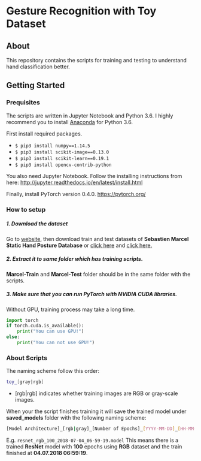 # Gesture Recognition with Toy Dataset

## About
This repository contains the scripts for training and testing to understand hand classification better.

## Getting Started
### Prequisites
The scripts are written in Jupyter Notebook and Python 3.6. I highly recommend you to install [Anaconda](https://www.anaconda.com/download/) for Python 3.6.

First install required packages.
* `$ pip3 install numpy==1.14.5`
* `$ pip3 install scikit-image==0.13.0`
* `$ pip3 install scikit-learn==0.19.1`
* `$ pip3 install opencv-contrib-python`

You also need Jupyter Notebook. Follow the installing instructions from here: http://jupyter.readthedocs.io/en/latest/install.html

Finally, install PyTorch version 0.4.0.
https://pytorch.org/

### How to setup

##### 1. Download the dataset
Go to [website](http://www.idiap.ch/resource/gestures/), then download train and test datasets of **Sebastien Marcel Static Hand Posture Database** or [click here](http://www.idiap.ch/resource/gestures/data/shp_marcel_train.tar.gz) and [click here.](http://www.idiap.ch/resource/gestures/data/shp_marcel_test.tar.gz) 
##### 2. Extract it to same folder which has training scripts.
**Marcel-Train** and **Marcel-Test** folder should be in the same folder with the scripts.
##### 3. Make sure that you can run PyTorch with NVIDIA CUDA libraries.
Without GPU, training process may take a long time.

```python
import torch
if torch.cuda.is_available():
    print("You can use GPU!")
else:
    print("You can not use GPU!")
```
### About Scripts
The naming scheme follow this order:
```sh
toy_[gray|rgb]
```
* [rgb|rgb] indicates whether training images are RGB or gray-scale images.


When your the script finishes training it will save the trained model under **saved_models** folder with the following naming scheme:
```sh
[Model Architecture]_[rgb|gray]_[Number of Epochs]_[YYYY-MM-DD]_[HH-MM-SS].model
```
E.g. `resnet_rgb_100_2018-07-04_06-59-19.model` This means there is a trained **ResNet** model with **100** epochs using **RGB** dataset and the train finished at **04.07.2018 06:59:19**.
